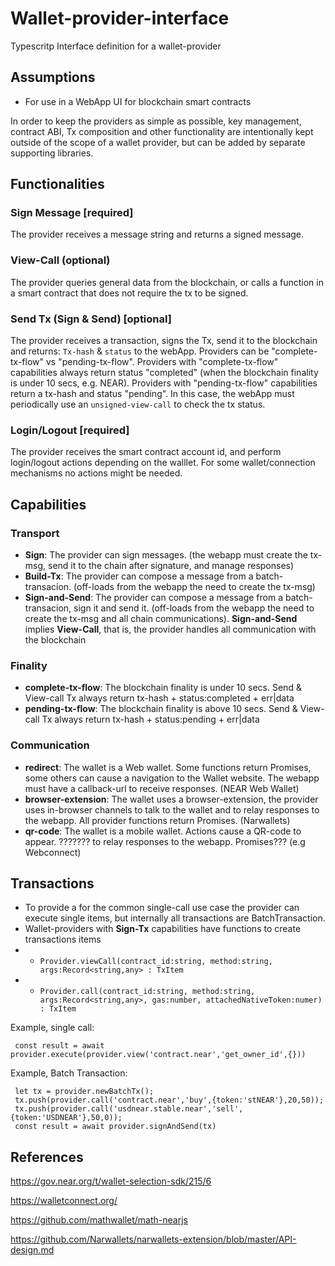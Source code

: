 # Wallet-provider-interface

Typescritp Interface definition for a wallet-provider

## Assumptions

* For use in a WebApp UI for blockchain smart contracts

In order to keep the providers as simple as possible, key management, contract ABI, Tx composition and other functionality are intentionally kept outside of the scope of a wallet provider, but can be added by separate supporting libraries.

## Functionalities

### Sign Message [required] 

The provider receives a message string and returns a signed message. 

### View-Call (optional)

The provider queries general data from the blockchain, or calls a function in a smart contract that does not require the tx to be signed.

### Send Tx (Sign & Send) [optional]

The provider receives a transaction, signs the Tx, send it to the blockchain and returns: `Tx-hash` & `status` to the webApp. Providers can be "complete-tx-flow" vs "pending-tx-flow". Providers with "complete-tx-flow" capabilities always return status "completed" (when the blockchain finality is under 10 secs, e.g. NEAR). Providers with "pending-tx-flow" capabilities return a tx-hash and status "pending". In this case, the webApp must periodically use an `unsigned-view-call` to check the tx status.

### Login/Logout [required]

The provider receives the smart contract account id, and perform login/logout actions depending on the walllet. For some wallet/connection mechanisms no actions might be needed.

## Capabilities

### Transport

* **Sign**: The provider can sign messages. (the webapp must create the tx-msg, send it to the chain after signature, and manage responses)
* **Build-Tx**: The provider can compose a message from a batch-transacion. (off-loads from the webapp the need to create the tx-msg)
* **Sign-and-Send**: The provider can compose a message from a batch-transacion, sign it and send it. (off-loads from the webapp the need to create the tx-msg and all chain communications). **Sign-and-Send** implies **View-Call**, that is, the provider handles all communication with the blockchain

### Finality
* **complete-tx-flow**: The blockchain finality is under 10 secs. Send & View-call Tx always return tx-hash + status:completed + err|data 
* **pending-tx-flow**: The blockchain finality is above 10 secs. Send & View-call Tx always return tx-hash + status:pending + err|data

### Communication
* **redirect**: The wallet is a Web wallet. Some functions return Promises, some others can cause a navigation to the Wallet website. The webapp must have a callback-url to receive responses. (NEAR Web Wallet)
* **browser-extension**: The wallet uses a browser-extension, the provider uses in-browser channels to talk to the wallet and to relay responses to the webapp. All provider functions return Promises. (Narwallets)
* **qr-code**: The wallet is a mobile wallet. Actions cause a QR-code to appear. ??????? to relay responses to the webapp. Promises??? (e.g Webconnect)
 
## Transactions

* To provide a for the common single-call use case the provider can execute single items, but internally all transactions are BatchTransaction.
* Wallet-providers with **Sign-Tx** capabilities have functions to create transactions items
 * * `Provider.viewCall(contract_id:string, method:string, args:Record<string,any> : TxItem`
 * * `Provider.call(contract_id:string, method:string, args:Record<string,any>, gas:number, attachedNativeToken:numer) : TxItem`

Example, single call:
```
 const result = await provider.execute(provider.view('contract.near','get_owner_id',{}))
```

Example, Batch Transaction:
```
 let tx = provider.newBatchTx();
 tx.push(provider.call('contract.near','buy',{token:'stNEAR'},20,50));
 tx.push(provider.call('usdnear.stable.near','sell',{token:'USDNEAR'},50,0));
 const result = await provider.signAndSend(tx)
```

## References

https://gov.near.org/t/wallet-selection-sdk/215/6

https://walletconnect.org/

https://github.com/mathwallet/math-nearjs

https://github.com/Narwallets/narwallets-extension/blob/master/API-design.md

